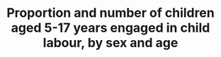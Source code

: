 ﻿---
title: >-
  Proportion  and  number  of  children  aged  5-17  years  engaged  in  child  labour,  by  sex  and  age
permalink: /8-7-1/
sdg_goal: 8
layout: indicator
indicator: 8.7.1
indicator_variable: null
graph: null
graph_type_description: BLS  does  not  have  data
graph_status_notes: unk
variable_description: null
variable_notes: null
un_designated_tier: '1'
un_custodial_agency: 'ILO,  UNICEF'
target_id: '8.7'
has_metadata: true
goal_meta_link: 'http://unstats.un.org/sdgs/files/metadata-compilation/Metadata-Goal-8.pdf'
goal_meta_link_page: 13
indicator_name: >-
  Proportion  and  number  of  children  aged  5-17  years  engaged  in  child  labour,  by  sex  and  age
target: >-
  Take  immediate  and  effective  measures  to  eradicate  forced  labour,  end  modern  slavery  and  human  trafficking  and  secure  the  prohibition  and  elimination  of  the  worst  forms  of  child  labour,  including  recruitment  and  use  of  chi
source_title: null
source_notes: null
published: true
comments_and_limitations: The  USG  SDG  8  Subgroup  has  not  identifed  a  data  source  for  this  indicator.
date_metadata_updated: '2017-10-20'  
rationale_interpretation: >-
  From  ILO:    To  monitor  the  progress  against  the  target  8.7.  Indicator  is  straightforward  to  interpret,  as  it  gives  the  headcount  of  child  labourers  at  national,  regional  and  global  levels.    From  UNICEF:  Children  around  the  world  are  routinely  engaged  in  paid  and  unpaid  forms  of  work  that  are  not  harmful  to  them.  However,  children  are  considered  to  be  involved  in  child  labour  when  they  are  either  too  young  to  work  or  are  involved  in  activities  harmful  to  their  health  and  development.  Childrens  involvement  in  hazardous  work  can  compromise  their  physical,  mental,  social  and  educational  development.  The  issue  of  child  labour  is  guided  by  three  main  international  conventions:  ILO  Convention  No.  138  concerning  minimum  age  for  admission  to  employment  and  Recommendation  No.  146  (1973);  ILO  Convention  No.  182  concerning  the  prohibition  and  immediate  action  for  the  elimination  of  the  worst  forms  of  child  labour  and  Recommendation  No.  190  (1999);  and  the  United  Nations  Convention  on  the  Rights  of  the  Child  (Article  32),  including  its  Optional  Protocol  on  the  sale  of  children,  child  prostitution  and  child  pornography.  These  conventions  frame  the  concept  of  child  labour  and  form  the  basis  for  child  labour  legislation  enacted  by  countries  that  are  signatories.    As  per  the  2008  Resolution  concerning  Statistics  of  Child  Labour,  the  operation  definition  of  child  labour  is  based  on  number  of  hours  spent  working  and  working  conditions,  and  encompasses  both  engagement  in  economic  activities  as  well  as  household  chores.
indicator_definition: "From  ILO:  The  term  child  labour  reflects  the  engagement  of  children  in  prohibited  work  and,  more  generally,  in  types  of  work  to  be  eliminated  as  socially  and  morally  undesirable  as  guided  by  national  legislation,  the  ILO"
---